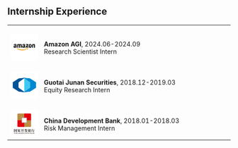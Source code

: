 ## Internship Experience
<table frame=void rules=none>
    <tr>
        <td width="15%">
            <br>
            <img src="../assets/img/amazon.png">
        </td>
        <td>
            <br>
            <b>Amazon AGI</b>, 2024.06-2024.09
            <br>
            Research Scientist Intern
        </td>
    </tr>
    <tr>
        <td width="15%">
            <br>
            <img src="../assets/img/guotai_junan.png">
        </td>
        <td>
            <br>
            <b>Guotai Junan Securities</b>, 2018.12-2019.03
            <br>
            Equity Research Intern
        </td>
    </tr>
    <tr>
        <td width="15%">
            <br>
            <img src="../assets/img/cdb.png">
        </td>
        <td>
            <br>
            <b>China Development Bank</b>, 2018.01-2018.03
            <br>
            Risk Management Intern
        </td>
    </tr>
</table>


